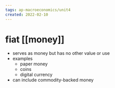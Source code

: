 ```yaml
---
tags: ap-macroeconomics/unit4 
created: 2022-02-10
---
```


# fiat [[money]]

- serves as money but has no other value or use
- examples
	- paper money
	- coins
	- digital currency
- can include commodity-backed money 

